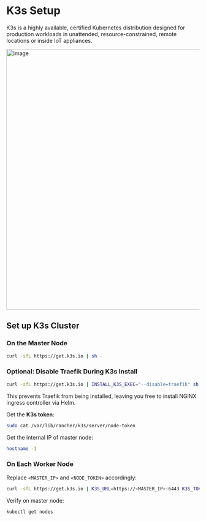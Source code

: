 # K3s Setup

K3s is a highly available, certified Kubernetes distribution designed for production workloads in unattended, resource-constrained, remote locations or inside IoT appliances.

<img width="1182" height="681" alt="image" src="https://github.com/user-attachments/assets/9fe39896-0fb3-4d7a-83b7-3929a8db3580" />

## **Set up K3s Cluster**

### On the **Master Node**

```bash
curl -sfL https://get.k3s.io | sh -
```

### **Optional: Disable Traefik During K3s Install**

```bash
curl -sfL https://get.k3s.io | INSTALL_K3S_EXEC="--disable=traefik" sh -
```

This prevents Traefik from being installed, leaving you free to install NGINX ingress controller via Helm.

Get the **K3s token**:

```bash
sudo cat /var/lib/rancher/k3s/server/node-token
```

Get the internal IP of master node:

```bash
hostname -I
```

### On **Each Worker Node**

Replace `<MASTER_IP>` and `<NODE_TOKEN>` accordingly:

```bash
curl -sfL https://get.k3s.io | K3S_URL=https://<MASTER_IP>:6443 K3S_TOKEN=<NODE_TOKEN> sh -
```

Verify on master node:

```bash
kubectl get nodes
```
